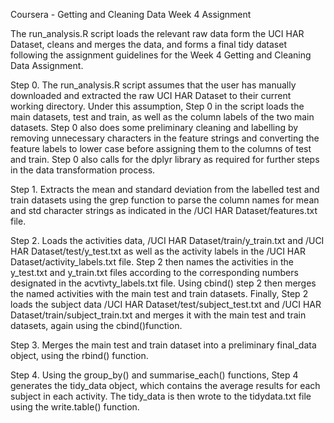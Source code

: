 
Coursera - Getting and Cleaning Data Week 4 Assignment

The run_analysis.R script loads the relevant raw data form the UCI HAR Dataset, 
cleans and merges the data, and forms a final tidy dataset following the 
assignment guidelines for the Week 4 Getting and Cleaning Data Assignment.

Step 0.   The run_analysis.R script assumes that the user has manually 
          downloaded and extracted the raw UCI HAR Dataset to their current 
          working directory. Under this assumption, Step 0 in the script loads 
          the main datasets, test and train, as well as the column labels of the
          two main datasets. Step 0 also does some preliminary cleaning and 
          labelling by removing unnecessary characters in the feature strings and 
          converting the feature labels to lower case before assigning them to 
          the columns of test and train. Step 0 also calls for the dplyr library 
          as required for further steps in the data transformation process.
    
Step 1.   Extracts the mean and standard deviation from the labelled test and 
          train datasets using the grep function to parse the column names for
          mean and std character strings as indicated in the 
          /UCI HAR Dataset/features.txt file.
          
Step 2.   Loads the activities data, /UCI HAR Dataset/train/y_train.txt and 
          /UCI HAR Dataset/test/y_test.txt as well as the activity labels in the
          /UCI HAR Dataset/activity_labels.txt file. Step 2 then names the
          activities in the y_test.txt and y_train.txt files according to the
          corresponding numbers designated in the acvtivty_labels.txt file. 
          Using cbind() step 2 then merges the named activities with the main 
          test and train datasets. Finally, Step 2 loads the subject data 
          /UCI HAR Dataset/test/subject_test.txt and 
          /UCI HAR Dataset/train/subject_train.txt and
          merges it with the main test and train datasets, again using the 
          cbind()function.
          
Step 3.   Merges the main test and train dataset into a preliminary final_data
          object, using the rbind() function.
          
Step 4.   Using the group_by() and summarise_each() functions, Step 4 generates 
          the tidy_data object, which contains the average results for each
          subject in each activity. The tidy_data is then wrote to the 
          tidydata.txt file using the write.table() function.










